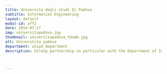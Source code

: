 ```yaml
---
title: Universita degli studi Di Padova
subtitle: Information Engineering
layout: default
modal-id: aff2
date: 2014-07-17
img: universitapadova.jpg 
thumbnail: universitapadova_thumb.jpg
alt: Universtita padova
department: unipd_department
description: Strong partnership in particular with the Department of Information Engineering 



---
```

